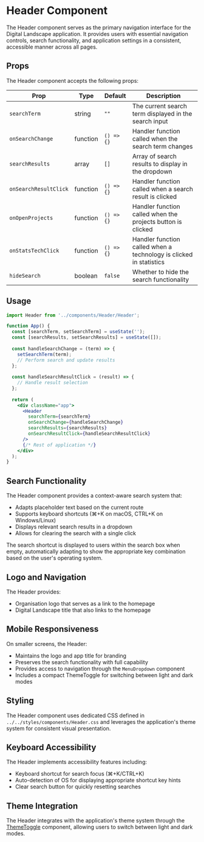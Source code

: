 # Header Component

The Header component serves as the primary navigation interface for the Digital Landscape application. It provides users with essential navigation controls, search functionality, and application settings in a consistent, accessible manner across all pages.

## Props

The Header component accepts the following props:

| Prop                  | Type     | Default    | Description                                                        |
| --------------------- | -------- | ---------- | ------------------------------------------------------------------ |
| `searchTerm`          | string   | `""`       | The current search term displayed in the search input              |
| `onSearchChange`      | function | `() => {}` | Handler function called when the search term changes               |
| `searchResults`       | array    | `[]`       | Array of search results to display in the dropdown                 |
| `onSearchResultClick` | function | `() => {}` | Handler function called when a search result is clicked            |
| `onOpenProjects`      | function | `() => {}` | Handler function called when the projects button is clicked        |
| `onStatsTechClick`    | function | `() => {}` | Handler function called when a technology is clicked in statistics |
| `hideSearch`          | boolean  | `false`    | Whether to hide the search functionality                           |

## Usage

```jsx
import Header from '../components/Header/Header';

function App() {
  const [searchTerm, setSearchTerm] = useState('');
  const [searchResults, setSearchResults] = useState([]);
  
  const handleSearchChange = (term) => {
    setSearchTerm(term);
    // Perform search and update results
  };
  
  const handleSearchResultClick = (result) => {
    // Handle result selection
  };
  
  return (
    <div className="app">
      <Header 
        searchTerm={searchTerm}
        onSearchChange={handleSearchChange}
        searchResults={searchResults}
        onSearchResultClick={handleSearchResultClick}
      />
      {/* Rest of application */}
    </div>
  );
}
```

## Search Functionality

The Header component provides a context-aware search system that:

- Adapts placeholder text based on the current route
- Supports keyboard shortcuts (⌘+K on macOS, CTRL+K on Windows/Linux)
- Displays relevant search results in a dropdown
- Allows for clearing the search with a single click

The search shortcut is displayed to users within the search box when empty, automatically adapting to show the appropriate key combination based on the user's operating system.

## Logo and Navigation

The Header provides:

- Organisation logo that serves as a link to the homepage
- Digital Landscape title that also links to the homepage

## Mobile Responsiveness

On smaller screens, the Header:

- Maintains the logo and app title for branding
- Preserves the search functionality with full capability
- Provides access to navigation through the `MenuDropdown` component
- Includes a compact ThemeToggle for switching between light and dark modes

## Styling

The Header component uses dedicated CSS defined in `../../styles/components/Header.css` and leverages the application's theme system for consistent visual presentation.

## Keyboard Accessibility

The Header implements accessibility features including:

- Keyboard shortcut for search focus (⌘+K/CTRL+K)
- Auto-detection of OS for displaying appropriate shortcut key hints
- Clear search button for quickly resetting searches

## Theme Integration

The Header integrates with the application's theme system through the [ThemeToggle](/components/themeToggle) component, allowing users to switch between light and dark modes.
